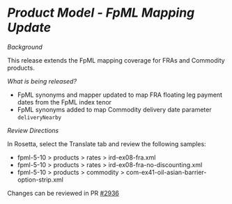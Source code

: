 # *Product Model - FpML Mapping Update*

_Background_

This release extends the FpML mapping coverage for FRAs and Commodity products.

_What is being released?_

- FpML synonyms and mapper updated to map FRA floating leg payment dates from the FpML index tenor
- FpML synonyms added to map Commodity delivery date parameter `deliveryNearby`

_Review Directions_

In Rosetta, select the Translate tab and review the following samples:

- fpml-5-10 > products > rates > ird-ex08-fra.xml
- fpml-5-10 > products > rates > ird-ex08-fra-no-discounting.xml
- fpml-5-10 > products > commodity > com-ex41-oil-asian-barrier-option-strip.xml

Changes can be reviewed in PR [#2936](https://github.com/finos/common-domain-model/pull/2936)